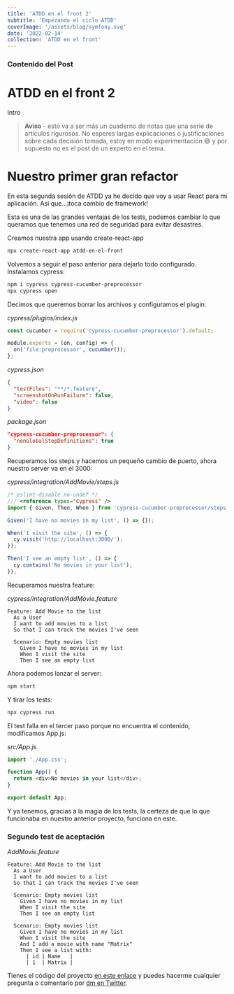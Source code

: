 ```yaml
---
title: 'ATDD en el front 2'
subtitle: 'Empezando el ciclo ATDD'
coverImage: '/assets/blog/symfony.svg'
date: '2022-02-14'
collection: 'ATDD en el front'
---
```


### Contenido del Post

# ATDD en el front 2

Intro

> **Aviso** - esto va a ser más un cuaderno de notas que una serie de artículos rigurosos. No esperes largas explicaciones o justificaciones sobre cada decisión tomada, estoy en modo experimentación 😅 y por supuesto no es el post de un experto en el tema.

# Nuestro primer gran refactor

En esta segunda sesión de ATDD ya he decido que voy a usar React para mi aplicación. Asi que...¡toca cambio de framework!

Esta es una de las grandes ventajas de los tests, podemos cambiar lo que queramos que tenemos una red de seguridad para evitar desastres.

Creamos nuestra app usando create-react-app

```bash
npx create-react-app atdd-en-el-front
```

Volvemos a seguir el paso anterior para dejarlo todo configurado. Instalamos cypress:

```bash
npm i cypress cypress-cucumber-preprocessor
npx cypress open
```

Decimos que queremos borrar los archivos y configuramos el plugin:

_cypress/plugins/index.js_

```javascript
const cucumber = require('cypress-cucumber-preprocessor').default;

module.exports = (on, config) => {
  on('file:preprocessor', cucumber());
};
```

_cypress.json_

```json
{
  "testFiles": "**/*.feature",
  "screenshotOnRunFailure": false,
  "video": false
}
```

_package.json_

```json
"cypress-cucumber-preprocessor": {
  "nonGlobalStepDefinitions": true
}
```

Recuperamos los steps y hacemos un pequeño cambio de puerto, ahora nuestro server va en el 3000:

_cypress/integration/AddMovie/steps.js_

```js
/* eslint-disable no-undef */
/// <reference types="Cypress" />
import { Given, Then, When } from 'cypress-cucumber-preprocessor/steps';

Given('I have no movies in my list', () => {});

When('I visit the site', () => {
  cy.visit('http://localhost:3000/');
});

Then('I see an empty list', () => {
  cy.contains('No movies in your list');
});
```

Recuperamos nuestra feature:

_cypress/integration/AddMovie.feature_

```gherkin
Feature: Add Movie to the list
  As a User
  I want to add movies to a list
  So that I can track the movies I've seen

  Scenario: Empty movies list
    Given I have no movies in my list
    When I visit the site
    Then I see an empty list
```

Ahora podemos lanzar el server:

```bash
npm start
```

Y tirar los tests:

```bash
npx cypress run
```

El test falla en el tercer paso porque no encuentra el contenido, modificamos App.js:

_src/App.js_

```js
import './App.css';

function App() {
  return <div>No movies in your list</div>;
}

export default App;
```

Y ya tenemos, gracias a la magia de los tests, la certeza de que lo que funcionaba en nuestro anterior proyecto, funciona en este.

### Segundo test de aceptación

_AddMovie.feature_

```gherkin
Feature: Add Movie to the list
  As a User
  I want to add movies to a list
  So that I can track the movies I've seen

  Scenario: Empty movies list
    Given I have no movies in my list
    When I visit the site
    Then I see an empty list

  Scenario: Empty movies list
    Given I have no movies in my list
    When I visit the site
    And I add a movie with name "Matrix"
    Then I see a list with:
      | id | Name   |
      | 1  | Matrix |
```

Tienes el código del proyecto [en este enlace](https://github.com/albertobeiz/atdd-en-el-front) y puedes hacerme cualquier pregunta o comentario por [dm en Twitter](https://twitter.com/albertobeiz).
